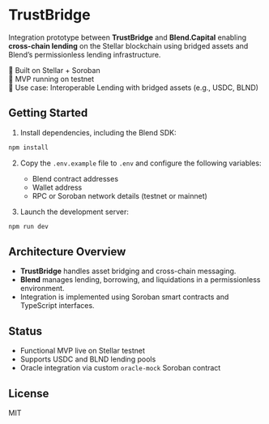 # TrustBridge

Integration prototype between **TrustBridge** and **Blend.Capital** enabling **cross-chain lending** on the Stellar blockchain using bridged assets and Blend’s permissionless lending infrastructure.

🔗 Built on Stellar + Soroban  
🧪 MVP running on testnet  
💱 Use case: Interoperable Lending with bridged assets (e.g., USDC, BLND)

## Getting Started

1. Install dependencies, including the Blend SDK:

```bash
npm install
```

2. Copy the `.env.example` file to `.env` and configure the following variables:

   - Blend contract addresses
   - Wallet address
   - RPC or Soroban network details (testnet or mainnet)

3. Launch the development server:

```bash
npm run dev
```

## Architecture Overview

- **TrustBridge** handles asset bridging and cross-chain messaging.
- **Blend** manages lending, borrowing, and liquidations in a permissionless environment.
- Integration is implemented using Soroban smart contracts and TypeScript interfaces.

## Status

- Functional MVP live on Stellar testnet
- Supports USDC and BLND lending pools
- Oracle integration via custom `oracle-mock` Soroban contract

## License

MIT
